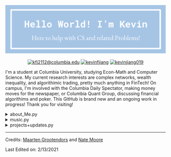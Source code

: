 ![image](https://github.com/kevinjiang019/kevinjiang019/blob/master/Hello%20world.png)

<p align="center">
<a href="mailto:kfj2112@columbia.edu" target="blank"><img align="center" src="https://img.shields.io/badge/Gmail-D14836?style=for-the-badge&logo=gmail&logoColor=white&link=kfj@columbia.edu" alt="kfj2112@columbia.edu"/></a>
<a href="https://www.linkedin.com/in/kevinfjiang/" target="blank"><img align="center" src="https://img.shields.io/badge/-LinkedIn-039BE5?style=for-the-badge&logo=Linkedin&logoColor=white&link=https://www.linkedin.com/in/kevinfjiang/" alt="kevinfjiang"/></a>
<a href="https://columbiauniversity.zoom.us/j/2741510016?pwd=cDUwb0FqaHBoVGNFSUl6cG1QYkkwdz09" target="blank"><img align="center" src="https://img.shields.io/badge/Zoom-2D8CFF?style=for-the-badge&logo=zoom&logoColor=white&link=https://columbiauniversity.zoom.us/j/2741510016?pwd=cDUwb0FqaHBoVGNFSUl6cG1QYkkwdz09" alt="kevinjiang019"/></a>

</p>


I'm a student at Columbia University, studying Econ-Math and Computer Science. 
My current research interests are complex networks, wealth inequality, and algorithimic trading,
pretty much anything in FinTech! On campus, I'm involved with the Columbia Daily Spectator, making 
money moves for the newspaper, or Columbia Quant Group, discussing financial algorithims and poker. 
This GitHub is brand new and an ongoing work in progress! Thank you for visiting!

<details>
<summary>about_Me.py</summary>
  
  <!---
  | Command | Description |
| --- | --- |
| [Vectors of Locally Aggregated Concepts](https://github.com/MaartenGr/VLAC) | <img src="https://img.shields.io/badge/-NLP-red"> <img src="https://img.shields.io/badge/-Python-blue">|
| ... | ... |
  --->
  

```python
import personalBio as PB

def main():
     print(getBio())

def getBio():
    PB.bio = {
        'Free time':              "You will often find me working on personal projects[below], playing poker, or exploring coffee shops of NYC",
        'Computer skills':        [Python, Java, R, Excel, PowerPoint]
        'Socials':                "Please Contact me via email so we can chat! \

``` 
<p align = "middle">
<a href="https://github.com/kevinjiang019?tab=projects" target="blank"><img align="center" src="https://img.shields.io/badge/GitHub-100000?style=for-the-badge&logo=github&logoColor=white&link=https://github.com/kevinjiang019?tab=projects" alt="kevinjiang019"/>
<a href="https://www.instagram.com/kevinjiang019/" target="blank"><img align="center" src="https://img.shields.io/badge/Instagram-E4405F?style=for-the-badge&logo=instagram&logoColor=white&link=https://www.instagram.com/kevinjiang019/" alt="kevinjiang019"/>
<a href="https://www.facebook.com/kevinfjiang/" target="blank"><img align="center" src="https://img.shields.io/badge/Facebook-1877F2?style=for-the-badge&logo=facebook&logoColor=white&link=https://www.facebook.com/kevinfjiang/" alt="kevinjiang019"/></a>
<a href="mailto:kevin.jiang016@gmail.com" target="blank"><img align="center" src="https://img.shields.io/badge/Gmail-D14836?style=for-the-badge&logo=gmail&logoColor=white&link=kevin.jiang016@gmail.com" alt="kevin.jiang016@gmail.com"/></a>"


```python
              }
    return PB.bio

if __name__ == "__main__":
    main()
    print("Thank you for learning a bit more about me!)
```


</details> 
<details>
<summary>music.py</summary>
  
  <!---
  | Command | Description |
| --- | --- |
| [Vectors of Locally Aggregated Concepts](https://github.com/MaartenGr/VLAC) | <img src="https://img.shields.io/badge/-NLP-red"> <img src="https://img.shields.io/badge/-Python-blue">|
| ... | ... |
  --->
  

| What I'm currently listening to!                                                                                               |
| ------------------------------------------------------------------------------------------------------------------------------ |
| <a href="https://natemoo-re.kevinjiang019.vercel.app/now-playing?open"><img src="https://natemoo-re.kevinjiang019.vercel.app/now-playing" width="540" height="64"></a> |


<table>
  <thead>
    <tr>
      <th>Top Songs</th>
    </tr>
  </thead>
  <tbody>
    <tr>
      <td><a href="https://natemoo-re.kevinjiang019.vercel.app/top-tracks?i=1&open"><img src="https://natemoo-re.kevinjiang019.vercel.app/top-tracks?i=1" width="540" height="64"></a></td>
    </tr>
    <tr></tr> <!-- hide gray row -->
    <tr>
      <td><a href="https://natemoo-re.kevinjiang019.vercel.app/top-tracks?i=2&open"><img src="https://natemoo-re.kevinjiang019.vercel.app/top-tracks?i=2" width="540" height="64"></a></td>
    </tr>
    <tr></tr> <!-- hide gray row -->
    <tr>
      <td><a href="https://natemoo-re.kevinjiang019.vercel.app/top-tracks?i=3&open"><img src="https://natemoo-re.kevinjiang019.vercel.app/top-tracks?i=3" width="540" height="64"></a></td>
    </tr>
  </tbody>
</table>

</details>  

<details>
<summary>projects+updates.py</summary>
  
  <!---
  | Command | Description |
| --- | --- |
| [Vectors of Locally Aggregated Concepts](https://github.com/MaartenGr/VLAC) | <img src="https://img.shields.io/badge/-NLP-red"> <img src="https://img.shields.io/badge/-Python-blue">|
| ... | ... |
  --->
  
| Project | Description |
| --- | --- |
| [Complex Network Analysis @ CRIS Lab](https://github.com/rutvikrau21/IncomeInequalityGraphModel)| Research Intern at the CRIS lab studying income and wealth inequality

</details> 

-----
Credits: [Maarten Grootendors](https://github.com/MaartenGr) and [Nate Moore](https://github.com/natemoo-re)

Last Edited on: 2/13/2021

